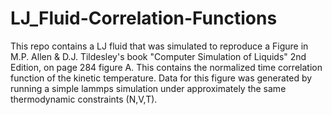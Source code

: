 # LJ_Fluid-Correlation-Functions

This repo contains a LJ fluid that was simulated to reproduce a Figure in M.P. Allen & D.J. Tildesley's book "Computer Simulation of Liquids" 2nd Edition, on page 284 figure A. This contains the normalized time correlation function of the kinetic temperature. Data for this figure was generated by running a simple lammps simulation under approximately the same thermodynamic constraints (N,V,T).
